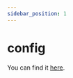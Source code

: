 ```yaml
---
sidebar_position: 1
---
```


# config

You can find it [here](https://mo-docs-config.netlify.app/).
